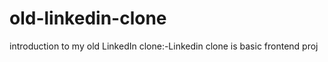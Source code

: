 # old-linkedin-clone
introduction to my  old LinkedIn clone:-Linkedin clone is basic frontend proj

